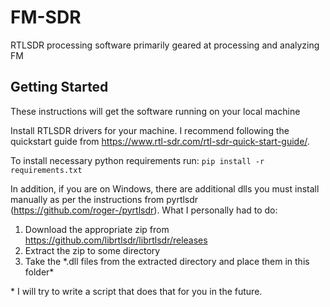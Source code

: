# FM-SDR

RTLSDR processing software primarily geared at processing and analyzing FM

## Getting Started

 These instructions will get the software running on your local machine

 Install RTLSDR drivers for your machine. I recommend following the quickstart
 guide from https://www.rtl-sdr.com/rtl-sdr-quick-start-guide/.

 To install necessary python requirements run:
 `pip install -r requirements.txt`

 In addition, if you are on Windows, there are additional dlls you must install
 manually as per the instructions from pyrtlsdr (https://github.com/roger-/pyrtlsdr). What I
 personally had to do:
 1. Download the appropriate zip from https://github.com/librtlsdr/librtlsdr/releases
 2. Extract the zip to some directory
 3. Take the \*.dll files from the extracted directory and place them in this
    folder*

\* I will try to write a script that does that for you in the future.
